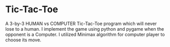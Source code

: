 # Tic-Tac-Toe
A 3-by-3 HUMAN vs COMPUTER Tic-Tac-Toe program which will never lose to a human.  I implement the game using python and pygame when the opponent is a Computer. I utilized Minimax algorithm for computer player to choose its move.
